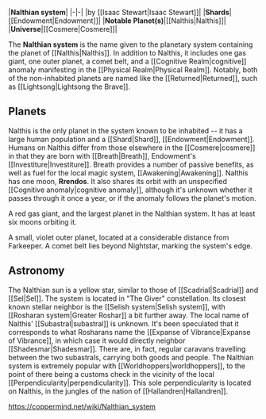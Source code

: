 |**Nalthian system**|
|-|-|
|by [[Isaac Stewart\|Isaac Stewart]]|
|**Shards**|[[Endowment\|Endowment]]|
|**Notable Planet(s)**|[[Nalthis\|Nalthis]]|
|**Universe**|[[Cosmere\|Cosmere]]|

The **Nalthian system** is the name given to the planetary system containing the planet of [[Nalthis\|Nalthis]]. In addition to Nalthis, it includes one gas giant, one outer planet, a comet belt, and a [[Cognitive Realm\|cognitive]] anomaly manifesting in the [[Physical Realm\|Physical Realm]]. Notably, both of the non-inhabited planets are named like the [[Returned\|Returned]], such as [[Lightsong\|Lightsong the Brave]].

## Planets

Nalthis is the only planet in the system known to be inhabited -- it has a large human population and a [[Shard\|Shard]], [[Endowment\|Endowment]]. Humans on Nalthis differ from those elsewhere in the [[Cosmere\|cosmere]] in that they are born with [[Breath\|Breath]], Endowment's [[Investiture\|Investiture]]. Breath provides a number of passive benefits, as well as fuel for the local magic system, [[Awakening\|Awakening]].
Nalthis has one moon, **Rrendos**. It also shares its orbit with an unspecified [[Cognitive anomaly\|cognitive anomaly]], although it's unknown whether it passes through it once a year, or if the anomaly follows the planet's motion.


A red gas giant, and the largest planet in the Nalthian system. It has at least six moons orbiting it.


A small, violet outer planet, located at a considerable distance from Farkeeper. A comet belt lies beyond Nightstar, marking the system's edge.

## Astronomy
The Nalthian sun is a yellow star, similar to those of [[Scadrial\|Scadrial]] and [[Sel\|Sel]]. The system is located in "The Giver" constellation. Its closest known stellar neighbor is the [[Selish system\|Selish system]], with [[Rosharan system\|Greater Roshar]] a bit further away.
The local name of Nalthis' [[Subastral\|subastral]] is unknown. It's been speculated that it corresponds to what Rosharans name the [[Expanse of Vibrance\|Expanse of Vibrance]], in which case it would directly neighbor [[Shadesmar\|Shadesmar]]. There are, in fact, regular caravans travelling between the two subastrals, carrying both goods and people. The Nalthian system is extremely popular with [[Worldhoppers\|worldhoppers]], to the point of there being a customs check in the vicinity of the local [[Perpendicularity\|perpendicularity]]. This sole perpendicularity is located on Nalthis, in the jungles of the nation of [[Hallandren\|Hallandren]].



https://coppermind.net/wiki/Nalthian_system